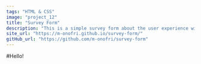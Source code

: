 ```yaml
---
tags: "HTML & CSS"
image: "project_12"
title: "Survey Form"
description: "This is a simple survey form about the user experience with the freecodecamp courses, created with HTML and CSS."
site_url: "https://m-onofri.github.io/survey-form/" 
gitHub_url: "https://github.com/m-onofri/survey-form"
---
```


#Hello!